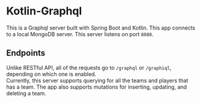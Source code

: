 # Kotlin-Graphql
This is a Graphql server built with Spring Boot and Kotlin. This app connects to a local MongoDB server. This server listens on port ```8080```.
## Endpoints
Unlike RESTful API, all of the requests go to ```/graphql``` or ```/graphiql```, depending on which one is enabled.<br> 
Currently, this server supports querying for all the teams and players that has a team. The app also supports mutations for inserting, updating, and deleting a team. 

